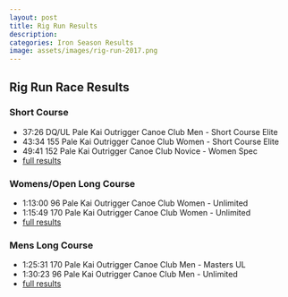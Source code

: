```yaml
---
layout: post
title: Rig Run Results
description: 
categories: Iron Season Results
image: assets/images/rig-run-2017.png
---
```

## Rig Run Race Results

### Short Course 
* 37:26 DQ/UL Pale Kai Outrigger Canoe Club Men - Short Course Elite
* 43:34 155 Pale Kai Outrigger Canoe Club Women - Short Course Elite
* 49:41 152 Pale Kai Outrigger Canoe Club Novice - Women Spec
* [full results](http://www.scora.org/wp-content/uploads/2012/01/Overall-Rig-Run-ShortCourse.pdf
)

### Womens/Open Long Course
* 1:13:00 96 Pale Kai Outrigger Canoe Club Women - Unlimited
* 1:15:49 170 Pale Kai Outrigger Canoe Club Women - Unlimited
* [full results](http://www.scora.org/wp-content/uploads/2012/01/Overall-Rig-Run-Women.pdf)

### Mens Long Course
* 1:25:31 170 Pale Kai Outrigger Canoe Club Men - Masters UL
* 1:30:23 96 Pale Kai Outrigger Canoe Club Men - Unlimited
* [full results](http://www.scora.org/wp-content/uploads/2012/01/Overall-Rig-Run-Men.pdf)